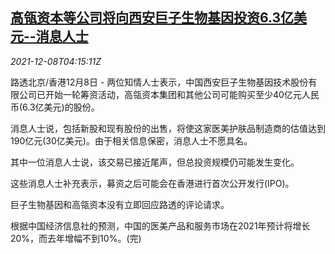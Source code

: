 <!--1638975663000-->
[高瓴资本等公司将向西安巨子生物基因投资6.3亿美元--消息人士](https://cn.reuters.com/article/hillhouse-giant-biogene-sources-1208-wed-idCNKBS2IN097)
------

<div><i>2021-12-08T04:15:11Z</i></div><p>路透北京/香港12月8日 - 两位知情人士表示，中国西安巨子生物基因技术股份有限公司已开始一轮筹资活动，高瓴资本集团和其他公司可能购买至少40亿元人民币(6.3亿美元)的股份。</p><p>消息人士说，包括新股和现有股份的出售，将使这家医美护肤品制造商的估值达到190亿元(30亿美元)。由于相关信息保密，消息人士不愿具名。</p><p>其中一位消息人士说，该交易已接近尾声，但总投资规模仍可能发生变化。</p><p>这些消息人士补充表示，募资之后可能会在香港进行首次公开发行(IPO)。</p><p>巨子生物基因和高瓴资本没有立即回应路透的评论请求。</p><p>根据中国经济信息社的预测，中国的医美产品和服务市场在2021年预计将增长20%，而去年增幅不到10%。(完)</p>
